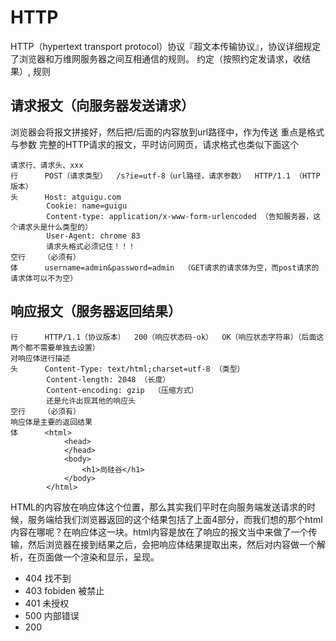# HTTP
HTTP（hypertext transport protocol）协议『超文本传输协议』，协议详细规定了浏览器和万维网服务器之间互相通信的规则。
约定（按照约定发请求，收结果）, 规则

## 请求报文（向服务器发送请求）
浏览器会将报文拼接好，然后把/后面的内容放到url路径中，作为传送
重点是格式与参数
完整的HTTP请求的报文，平时访问网页，请求格式也类似下面这个
```
请求行、请求头、xxx
行      POST（请求类型）  /s?ie=utf-8（url路径，请求参数）  HTTP/1.1 （HTTP版本）
头      Host: atguigu.com
        Cookie: name=guigu
        Content-type: application/x-www-form-urlencoded （告知服务器，这个请求头是什么类型的）
        User-Agent: chrome 83 
		请求头格式必须记住！！！
空行    （必须有）
体      username=admin&password=admin  （GET请求的请求体为空，而post请求的请求体可以不为空）
```

## 响应报文（服务器返回结果）
```
行      HTTP/1.1（协议版本）  200（响应状态码-ok）  OK（响应状态字符串）（后面这两个都不需要单独去设置）
对响应体进行描述
头      Content-Type: text/html;charset=utf-8 （类型）
        Content-length: 2048 （长度）
        Content-encoding: gzip  （压缩方式）
        还是允许出现其他的响应头
空行    （必须有）
响应体是主要的返回结果
体      <html>
            <head>
            </head>
            <body>
                <h1>尚硅谷</h1>
            </body>
        </html>
```


HTML的内容放在响应体这个位置，那么其实我们平时在向服务端发送请求的时候，服务端给我们浏览器返回的这个结果包括了上面4部分，而我们想的那个html内容在哪呢？在响应体这一块。html内容是放在了响应的报文当中来做了一个传输，然后浏览器在接到结果之后，会把响应体结果提取出来，然后对内容做一个解析，在页面做一个渲染和显示，呈现。

* 404  找不到
* 403 fobiden 被禁止
* 401 未授权
* 500 内部错误
* 200